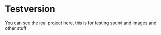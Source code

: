 # Testversion

You can see the real project here, this is for testing sound and images and other stuff
